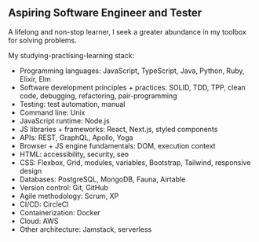 ## Aspiring Software Engineer and Tester

A lifelong and non-stop learner, I seek a greater abundance in my toolbox for solving problems.

My studying-practising-learning stack:

- Programming languages: JavaScript, TypeScript, Java, Python, Ruby, Elixir, Elm
- Software development principles + practices: SOLID, TDD, TPP, clean code, debugging, refactoring, pair-programming
- Testing: test automation, manual
- Command line: Unix
- JavaScript runtime: Node.js
- JS libraries + frameworks: React, Next.js, styled components
- APIs: REST, GraphQL, Apollo, Yoga
- Browser + JS engine fundamentals: DOM, execution context
- HTML: accessibility, security, seo
- CSS: Flexbox, Grid, modules, variables, Bootstrap, Tailwind, responsive design
- Databases: PostgreSQL, MongoDB, Fauna, Airtable
- Version control: Git, GitHub
- Agile methodology: Scrum, XP
- CI/CD: CircleCI
- Containerization: Docker
- Cloud: AWS
- Other architecture: Jamstack, serverless


<!--
**dwyafon/dwyafon** is a ✨ _special_ ✨ repository because its `README.md` (this file) appears on your GitHub profile.

Here are some ideas to get you started:

- 🔭 I’m currently working on ...
- 🌱 I’m currently learning ...
- 👯 I’m looking to collaborate on ...
- 🤔 I’m looking for help with ...
- 💬 Ask me about ...
- 📫 How to reach me: ...
- 😄 Pronouns: ...
- ⚡ Fun fact: ...
-->
